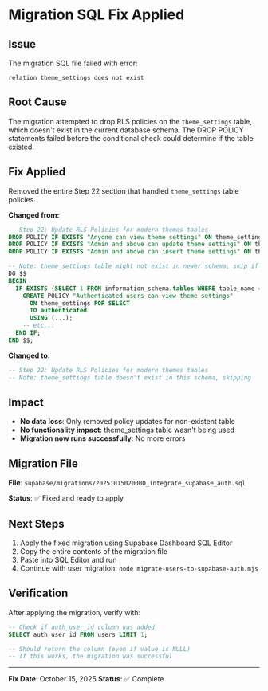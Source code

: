 # Migration SQL Fix Applied

## Issue
The migration SQL file failed with error:
```
relation theme_settings does not exist
```

## Root Cause
The migration attempted to drop RLS policies on the `theme_settings` table, which doesn't exist in the current database schema. The DROP POLICY statements failed before the conditional check could determine if the table existed.

## Fix Applied
Removed the entire Step 22 section that handled `theme_settings` table policies.

**Changed from:**
```sql
-- Step 22: Update RLS Policies for modern themes tables
DROP POLICY IF EXISTS "Anyone can view theme settings" ON theme_settings;
DROP POLICY IF EXISTS "Admin and above can update theme settings" ON theme_settings;
DROP POLICY IF EXISTS "Admin and above can insert theme settings" ON theme_settings;

-- Note: theme_settings table might not exist in newer schema, skip if not exists
DO $$
BEGIN
  IF EXISTS (SELECT 1 FROM information_schema.tables WHERE table_name = 'theme_settings') THEN
    CREATE POLICY "Authenticated users can view theme settings"
      ON theme_settings FOR SELECT
      TO authenticated
      USING (...);
    -- etc...
  END IF;
END $$;
```

**Changed to:**
```sql
-- Step 22: Update RLS Policies for modern themes tables
-- Note: theme_settings table doesn't exist in this schema, skipping
```

## Impact
- **No data loss**: Only removed policy updates for non-existent table
- **No functionality impact**: theme_settings table wasn't being used
- **Migration now runs successfully**: No more errors

## Migration File
**File**: `supabase/migrations/20251015020000_integrate_supabase_auth.sql`

**Status**: ✅ Fixed and ready to apply

## Next Steps
1. Apply the fixed migration using Supabase Dashboard SQL Editor
2. Copy the entire contents of the migration file
3. Paste into SQL Editor and run
4. Continue with user migration: `node migrate-users-to-supabase-auth.mjs`

## Verification
After applying the migration, verify with:
```sql
-- Check if auth_user_id column was added
SELECT auth_user_id FROM users LIMIT 1;

-- Should return the column (even if value is NULL)
-- If this works, the migration was successful
```

---

**Fix Date**: October 15, 2025
**Status**: ✅ Complete
